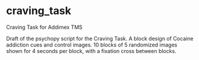 # craving_task
Craving Task for Addimex TMS

Draft of the psychopy script for the Craving Task. 
A block design of Cocaine addiction cues and control images. 
10 blocks of 5 randomized images shown for 4 seconds per block, with a fixation cross between blocks.

